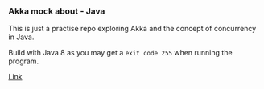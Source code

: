 ### Akka mock about - Java

This is just a practise repo exploring Akka and the concept of concurrency in Java.

Build with Java 8 as you may get a `exit code 255` when running the program.

[Link](https://doc.akka.io/docs/akka/2.0/intro/getting-started-first-java.html)